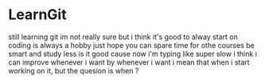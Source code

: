 # LearnGit
still learning git
im not really sure but i think it's good to alway start on
coding is always a hobby 
just hope you can spare time for othe courses
be smart and study less
is it good cause now i'm typing like super slow
i think i can improve whenever i want 
by whenever i want i mean that when i start working on it, but the quesion is when ?
